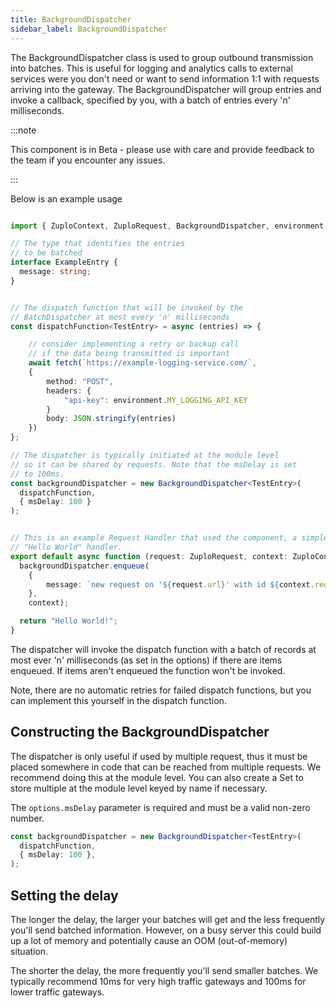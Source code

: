 ```yaml
---
title: BackgroundDispatcher
sidebar_label: BackgroundDispatcher
---
```


The BackgroundDispatcher class is used to group outbound transmission into
batches. This is useful for logging and analytics calls to external services
were you don't need or want to send information 1:1 with requests arriving into
the gateway. The BackgroundDispatcher will group entries and invoke a callback,
specified by you, with a batch of entries every 'n' milliseconds.

:::note

This component is in Beta - please use with care and provide feedback to the
team if you encounter any issues.

:::

Below is an example usage

```ts

import { ZuploContext, ZuploRequest, BackgroundDispatcher, environment } from "@zuplo/runtime";

// The type that identifies the entries
// to be batched
interface ExampleEntry {
  message: string;
}


// The dispatch function that will be invoked by the
// BatchDispatcher at most every 'n' milliseconds
const dispatchFunction<TestEntry> = async (entries) => {

    // consider implementing a retry or backup call
    // if the data being transmitted is important
    await fetch(`https://example-logging-service.com/`,
    {
        method: "POST",
        headers: {
            "api-key": environment.MY_LOGGING_API_KEY
        }
        body: JSON.stringify(entries)
    })
};

// The dispatcher is typically initiated at the module level
// so it can be shared by requests. Note that the msDelay is set
// to 100ms.
const backgroundDispatcher = new BackgroundDispatcher<TestEntry>(
  dispatchFunction,
  { msDelay: 100 }
);


// This is an example Request Handler that used the component, a simple
// "Hello World" handler.
export default async function (request: ZuploRequest, context: ZuploContext) {
  backgroundDispatcher.enqueue(
    {
        message: `new request on '${request.url}' with id ${context.requestId}`
    },
    context);

  return "Hello World!";
}

```

The dispatcher will invoke the dispatch function with a batch of records at most
ever 'n' milliseconds (as set in the options) if there are items enqueued. If
items aren't enqueued the function won't be invoked.

Note, there are no automatic retries for failed dispatch functions, but you can
implement this yourself in the dispatch function.

## Constructing the BackgroundDispatcher

The dispatcher is only useful if used by multiple request, thus it must be
placed somewhere in code that can be reached from multiple requests. We
recommend doing this at the module level. You can also create a Set to store
multiple at the module level keyed by name if necessary.

The `options.msDelay` parameter is required and must be a valid non-zero number.

```ts
const backgroundDispatcher = new BackgroundDispatcher<TestEntry>(
  dispatchFunction,
  { msDelay: 100 },
);
```

## Setting the delay

The longer the delay, the larger your batches will get and the less frequently
you'll send batched information. However, on a busy server this could build up a
lot of memory and potentially cause an OOM (out-of-memory) situation.

The shorter the delay, the more frequently you'll send smaller batches. We
typically recommend 10ms for very high traffic gateways and 100ms for lower
traffic gateways.
